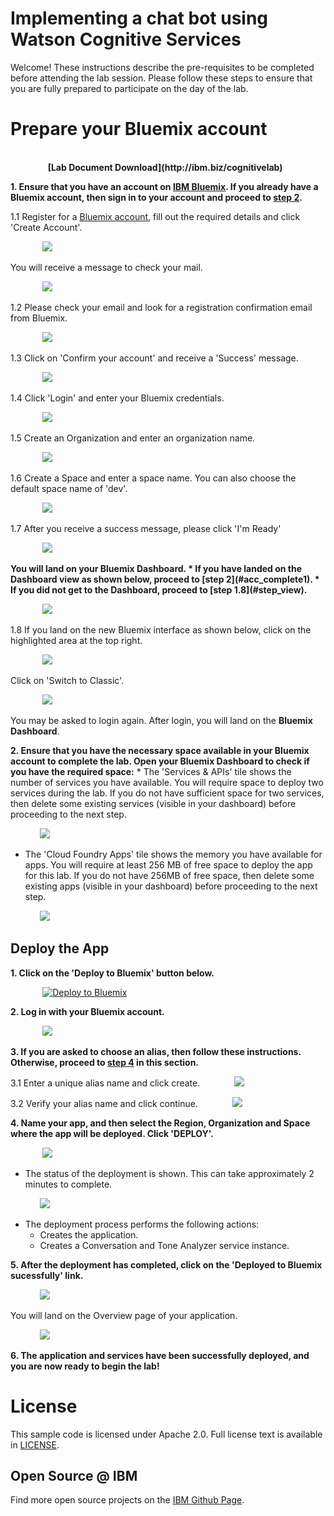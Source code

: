 # Implementing a chat bot using Watson Cognitive Services

Welcome! These instructions describe the pre-requisites to be completed before attending the lab session. Please follow these steps to ensure that you are fully prepared to participate on the day of the lab.

# Prepare your Bluemix account
<b>
 &nbsp;&nbsp;&nbsp;&nbsp;&nbsp;&nbsp;&nbsp;&nbsp;&nbsp;&nbsp;&nbsp;&nbsp;&nbsp;&nbsp;&nbsp;&nbsp;&nbsp;&nbsp;&nbsp;&nbsp;&nbsp;&nbsp;&nbsp;&nbsp;&nbsp;&nbsp;&nbsp;&nbsp;&nbsp;&nbsp;&nbsp;&nbsp;&nbsp;&nbsp;&nbsp;&nbsp;&nbsp;&nbsp;&nbsp;&nbsp;&nbsp;&nbsp;&nbsp;&nbsp;&nbsp;&nbsp;&nbsp;&nbsp;&nbsp;&nbsp;&nbsp;&nbsp;&nbsp;&nbsp; &nbsp;&nbsp;&nbsp;&nbsp;&nbsp;&nbsp;&nbsp;&nbsp;&nbsp;&nbsp;&nbsp;&nbsp; &nbsp;&nbsp;&nbsp;&nbsp;&nbsp;&nbsp;&nbsp;&nbsp;&nbsp;&nbsp;&nbsp;&nbsp; &nbsp;&nbsp;&nbsp;&nbsp;&nbsp;&nbsp;&nbsp;&nbsp;&nbsp;&nbsp;&nbsp;&nbsp; &nbsp;&nbsp;&nbsp;&nbsp;&nbsp;&nbsp;&nbsp;&nbsp;&nbsp;&nbsp;&nbsp;&nbsp;&nbsp;&nbsp;&nbsp;&nbsp;&nbsp;&nbsp;&nbsp;&nbsp;&nbsp;&nbsp;&nbsp;&nbsp; &nbsp;&nbsp;&nbsp;&nbsp;&nbsp;&nbsp;&nbsp;&nbsp;&nbsp;&nbsp;&nbsp;&nbsp; &nbsp;&nbsp;&nbsp;&nbsp;&nbsp;&nbsp;&nbsp;&nbsp;&nbsp;&nbsp;&nbsp;&nbsp; &nbsp;&nbsp;&nbsp;&nbsp;&nbsp;&nbsp;&nbsp;&nbsp;&nbsp;&nbsp;&nbsp;&nbsp;&nbsp;&nbsp;&nbsp;&nbsp;&nbsp;&nbsp;[Lab Document Download](http://ibm.biz/cognitivelab)</b>


<b>1. Ensure that you have an account on [IBM Bluemix](https://bluemix.net/). If you already have a Bluemix account, then sign in to your account and proceed to [step 2](#acc_complete). </b> 

  1.1 Register for a [Bluemix account](https://bluemix.net/registration/), fill out the required details and click 'Create Account'.

&nbsp;&nbsp;&nbsp;&nbsp;&nbsp;&nbsp;&nbsp;&nbsp;&nbsp;&nbsp;&nbsp;&nbsp; ![](readme_images/register.PNG)

   You will receive a message to check your mail.

&nbsp;&nbsp;&nbsp;&nbsp;&nbsp;&nbsp;&nbsp;&nbsp;&nbsp;&nbsp;&nbsp;&nbsp; ![](readme_images/chkmail.PNG)

   1.2 Please check your email and look for a registration confirmation email from Bluemix.

&nbsp;&nbsp;&nbsp;&nbsp;&nbsp;&nbsp;&nbsp;&nbsp;&nbsp;&nbsp;&nbsp;&nbsp; ![](readme_images/mailmsg.PNG)


   1.3 Click on 'Confirm your account' and receive a 'Success' message.

&nbsp;&nbsp;&nbsp;&nbsp;&nbsp;&nbsp;&nbsp;&nbsp;&nbsp;&nbsp;&nbsp;&nbsp;  ![](readme_images/success.PNG)


   1.4 Click 'Login' and enter your Bluemix credentials.

&nbsp;&nbsp;&nbsp;&nbsp;&nbsp;&nbsp;&nbsp;&nbsp;&nbsp;&nbsp;&nbsp;&nbsp;  ![](readme_images/logmail.PNG)
   


   1.5 Create an Organization and enter an organization name.

&nbsp;&nbsp;&nbsp;&nbsp;&nbsp;&nbsp;&nbsp;&nbsp;&nbsp;&nbsp;&nbsp;&nbsp; ![](readme_images/orgmail1.PNG)



   1.6 Create a Space and enter a space name. You can also choose the default space name of 'dev'.

&nbsp;&nbsp;&nbsp;&nbsp;&nbsp;&nbsp;&nbsp;&nbsp;&nbsp;&nbsp;&nbsp;&nbsp; ![](readme_images/spacemail.PNG)
   


   1.7 After you receive a success message, please click 'I'm Ready'

&nbsp;&nbsp;&nbsp;&nbsp;&nbsp;&nbsp;&nbsp;&nbsp;&nbsp;&nbsp;&nbsp;&nbsp; ![](readme_images/summary_success.PNG)
 
<b>
 You will land on your Bluemix Dashboard. 
 * If you have landed on the Dashboard view as shown below, proceed to [step 2](#acc_complete1).
 * If you did not get to the Dashboard, proceed to [step 1.8](#step_view). 
</b>

&nbsp;&nbsp;&nbsp;&nbsp;&nbsp;&nbsp;&nbsp;&nbsp;&nbsp;&nbsp;&nbsp;&nbsp; ![](readme_images/dashboard.PNG)


<a name="step_view">
   1.8 If you land on the new Bluemix interface as shown below,</a> click on the highlighted area at the top right.

&nbsp;&nbsp;&nbsp;&nbsp;&nbsp;&nbsp;&nbsp;&nbsp;&nbsp;&nbsp;&nbsp;&nbsp; ![](readme_images/newview1.PNG)   

 Click on 'Switch to Classic'.

&nbsp;&nbsp;&nbsp;&nbsp;&nbsp;&nbsp;&nbsp;&nbsp;&nbsp;&nbsp;&nbsp;&nbsp; ![](readme_images/newview2.PNG)  

You may be asked to login again. After login, you will land on the <b>Bluemix Dashboard</b>.



<a name="acc_complete">
<a name="acc_complete1">
<b> 2. Ensure that you have the necessary space available in your Bluemix account to complete the lab. Open your Bluemix Dashboard to check if you have the required space:</b></a></a>
   * The 'Services & APIs' tile shows the number of services you have available. You will require space to deploy two services during the lab. If you do not have sufficient space for two services, then delete some existing services (visible in your dashboard) before proceeding to the next step.

&nbsp;&nbsp;&nbsp;&nbsp;&nbsp;&nbsp;&nbsp;&nbsp;&nbsp;&nbsp;&nbsp;&nbsp;![](readme_images/services2.PNG)

   * The 'Cloud Foundry Apps' tile shows the memory you have available for apps. You will require at least 256 MB of free space to deploy the app for this lab. If you do not have 256MB of free space, then delete some existing apps (visible in your dashboard) before proceeding to the next step.

&nbsp;&nbsp;&nbsp;&nbsp;&nbsp;&nbsp;&nbsp;&nbsp;&nbsp;&nbsp;&nbsp;&nbsp;![](readme_images/services1.PNG)

## Deploy the App

<b>1. Click on the 'Deploy to Bluemix' button below.</b>

&nbsp;&nbsp;&nbsp;&nbsp;&nbsp;&nbsp;&nbsp;&nbsp;&nbsp;&nbsp;&nbsp;&nbsp; [![Deploy to Bluemix](https://bluemix.net/deploy/button.png)](https://bluemix.net/deploy?repository=https://github.com/gsclab/chatbot)

<b>2. Log in with your Bluemix account.</b>

&nbsp;&nbsp;&nbsp;&nbsp;&nbsp;&nbsp;&nbsp;&nbsp;&nbsp;&nbsp;&nbsp;&nbsp; ![](readme_images/deploy.PNG)

<b>3. If you are asked to choose an alias, then follow these instructions. Otherwise, proceed to [step 4](#4_view) in this section. </b>

3.1 Enter a unique alias name and click create.
&nbsp;&nbsp;&nbsp;&nbsp;&nbsp;&nbsp;&nbsp;&nbsp;&nbsp;&nbsp;&nbsp;&nbsp; ![](readme_images/alias.PNG)


3.2 Verify your alias name and click continue.
&nbsp;&nbsp;&nbsp;&nbsp;&nbsp;&nbsp;&nbsp;&nbsp;&nbsp;&nbsp;&nbsp;&nbsp; ![](readme_images/cont.PNG)

<a name="4_view">
<b>4. Name your app, and then select the Region, Organization and Space where the app will be deployed. Click 'DEPLOY'.</b></a>

&nbsp;&nbsp;&nbsp;&nbsp;&nbsp;&nbsp;&nbsp;&nbsp;&nbsp;&nbsp;&nbsp;&nbsp; ![](readme_images/deploy1.PNG)

* The status of the deployment is shown. This can take approximately 2 minutes to complete.

&nbsp;&nbsp;&nbsp;&nbsp;&nbsp;&nbsp;&nbsp;&nbsp;&nbsp;&nbsp;&nbsp;&nbsp;![](readme_images/createproject.PNG)

* The deployment process performs the following actions: 
  - Creates the application.
  - Creates a Conversation and Tone Analyzer service instance.

<b>5.  After the deployment has completed, click on the 'Deployed to Bluemix sucessfully' link.</b>


&nbsp;&nbsp;&nbsp;&nbsp;&nbsp;&nbsp;&nbsp;&nbsp;&nbsp;&nbsp;&nbsp;&nbsp;![](readme_images/res.PNG)

You will land on the Overview page of your application. 

&nbsp;&nbsp;&nbsp;&nbsp;&nbsp;&nbsp;&nbsp;&nbsp;&nbsp;&nbsp;&nbsp;&nbsp;![](readme_images/yourapp.PNG)

<b>6. The application and services have been successfully deployed, and you are now ready to begin the lab!</b>


# License

  This sample code is licensed under Apache 2.0.
  Full license text is available in [LICENSE](LICENSE).



## Open Source @ IBM

  Find more open source projects on the
  [IBM Github Page](http://ibm.github.io/).

